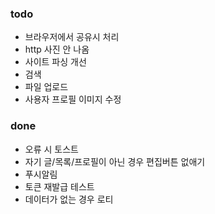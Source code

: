 ### todo

- 브라우저에서 공유시 처리
- http 사진 안 나옴
- 사이트 파싱 개선
- 검색
- 파일 업로드
- 사용자 프로필 이미지 수정

### done

- 오류 시 토스트
- 자기 글/목록/프로필이 아닌 경우 편집버튼 없애기
- 푸시알림
- 토큰 재발급 테스트
- 데이터가 없는 경우 로티
